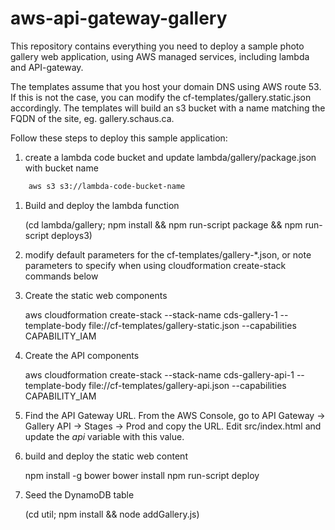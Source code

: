 # aws-api-gateway-gallery
This repository contains everything you need to deploy a sample photo gallery web application,
using AWS managed services, including lambda and API-gateway.

The templates assume that you host your domain DNS using AWS route 53.  If this is not the case,
you can modify the cf-templates/gallery.static.json accordingly.  The templates will build an s3
bucket with a name matching the FQDN of the site, eg. gallery.schaus.ca.

Follow these steps to deploy this sample application:

1. create a lambda code bucket and update lambda/gallery/package.json with bucket name

```bash
    aws s3 s3://lambda-code-bucket-name
```

1. Build and deploy the lambda function

    (cd lambda/gallery; npm install && npm run-script package && npm run-script deploys3)

1. modify default parameters for the cf-templates/gallery-*.json, or note parameters to specify when using cloudformation create-stack commands below

1. Create the static web components

    aws cloudformation create-stack --stack-name cds-gallery-1 --template-body file://cf-templates/gallery-static.json --capabilities CAPABILITY_IAM
    
1. Create the API components

    aws cloudformation create-stack --stack-name cds-gallery-api-1 --template-body file://cf-templates/gallery-api.json --capabilities CAPABILITY_IAM
    
1. Find the API Gateway URL.  From the AWS Console, go to API Gateway -> Gallery API -> Stages -> Prod and copy the URL.  Edit src/index.html and update the *api* variable with this value.

1. build and deploy the static web content

    npm install -g bower
    bower install
    npm run-script deploy
    
1. Seed the DynamoDB table

    (cd util; npm install && node addGallery.js)
    
